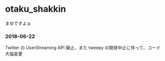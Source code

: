 # otaku_shakkin

まゆですよぉ


### 2018-06-22

Twitter の UserStreaming API 廃止、また tweepy の開発中止に伴って、コード大幅変更
